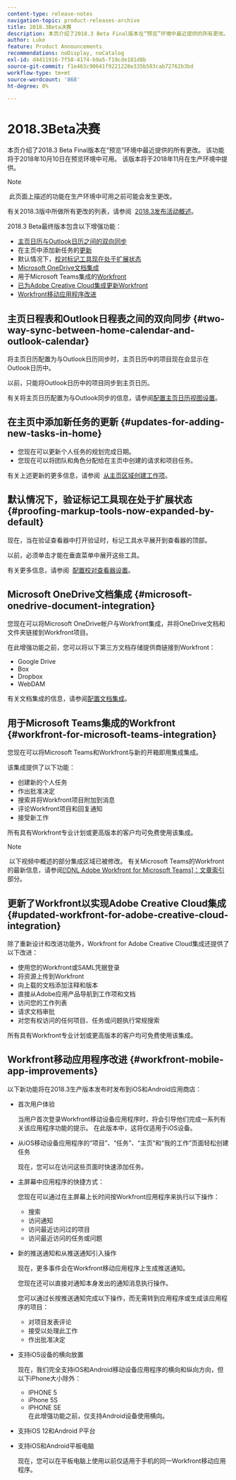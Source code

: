 ```yaml
---
content-type: release-notes
navigation-topic: product-releases-archive
title: 2018.3Beta决赛
description: 本页介绍了2018.3 Beta Final版本在“预览”环境中最近提供的所有更改。 该功能将于2018年10月10日在预览环境中可用。 该版本将于2018年11月在生产环境中提供。
author: Luke
feature: Product Announcements
recommendations: noDisplay, noCatalog
exl-id: d4411916-7f58-4174-b9a5-f19cde181d8b
source-git-commit: f1e463c90641f9221228e335b583cab72762b3bd
workflow-type: tm+mt
source-wordcount: '868'
ht-degree: 0%

---
```


# 2018.3Beta决赛

本页介绍了2018.3 Beta Final版本在“预览”环境中最近提供的所有更改。 该功能将于2018年10月10日在预览环境中可用。 该版本将于2018年11月在生产环境中提供。

>[!NOTE]
>
> 此页面上描述的功能在生产环境中可用之前可能会发生更改。

有关2018.3版中所做所有更改的列表，请参阅  [2018.3发布活动概述](../../../../product-announcements/product-releases/quarterly-release-archive/2018.3-release-activity/2018-3-release-activity-overview.md)。

2018.3 Beta最终版本包含以下增强功能：

* [主页日历与Outlook日历之间的双向同步](#two-way-sync-between-home-calendar-and-outlook-calendar)
* 在主页中添加新任务的[更新](#updates-for-adding-new-tasks-in-home)
* 默认情况下，[校对标记工具现在处于扩展状态](#proofing-markup-tools-now-expanded-by-default)
* [Microsoft OneDrive文档集成](#microsoft-onedrive-document-integration)
* 用于Microsoft Teams集成的[Workfront](#workfront-for-microsoft-teams-integration)
* [已为Adobe Creative Cloud集成更新Workfront](#updated-workfront-for-adobe-creative-cloud-integration)
* [Workfront移动应用程序改进](#workfront-mobile-app-improvements)

## 主页日程表和Outlook日程表之间的双向同步 {#two-way-sync-between-home-calendar-and-outlook-calendar}

将主页日历配置为与Outlook日历同步时，主页日历中的项目现在会显示在Outlook日历中。

以前，只能将Outlook日历中的项目同步到主页日历。

有关将主页日历配置为与Outlook同步的信息，请参阅[配置主页日历视图设置](../../../../workfront-basics/using-home/using-the-home-area/configure-home-calendar-view.md)。

## 在主页中添加新任务的更新 {#updates-for-adding-new-tasks-in-home}

* 您现在可以更新个人任务的规划完成日期。
* 您现在可以将团队和角色分配给在主页中创建的请求和项目任务。

有关上述更新的更多信息，请参阅  [从主页区域创建工作项](../../../../workfront-basics/using-home/using-the-home-area/create-work-items-in-home.md)。

## 默认情况下，验证标记工具现在处于扩展状态 {#proofing-markup-tools-now-expanded-by-default}

现在，当在验证查看器中打开验证时，标记工具水平展开到查看器的顶部。

以前，必须单击才能在垂直菜单中展开这些工具。

有关更多信息，请参阅  [配置校对查看器设置](../../../../review-and-approve-work/proofing/reviewing-proofs-within-workfront/configure-proofing-viewer-settings.md)。

## Microsoft OneDrive文档集成 {#microsoft-onedrive-document-integration}

您现在可以将Microsoft OneDrive帐户与Workfront集成，并将OneDrive文档和文件夹链接到Workfront项目。

在此增强功能之前，您可以将以下第三方文档存储提供商链接到Workfront：

* Google Drive
* Box
* Dropbox
* WebDAM

有关文档集成的信息，请参阅[配置文档集成](../../../../administration-and-setup/configure-integrations/configure-document-integrations.md)。

## 用于Microsoft Teams集成的Workfront {#workfront-for-microsoft-teams-integration}

您现在可以将Microsoft Teams和Workfront与新的开箱即用集成集成。

该集成提供了以下功能：

* 创建新的个人任务
* 作出批准决定
* 搜索并将Workfront项目附加到消息
* 评论Workfront项目和回复通知
* 接受新工作

所有具有Workfront专业计划或更高版本的客户均可免费使用该集成。

>[!NOTE]
>
> 以下视频中概述的部分集成区域已被修改。 有关Microsoft Teams的Workfront的最新信息，请参阅[[!DNL Adobe Workfront for Microsoft Teams]：文章索引](../../../../workfront-integrations-and-apps/using-workfront-with-microsoft-teams/use-workfront-with-ms-teams.md)部分。

## 更新了Workfront以实现Adobe Creative Cloud集成 {#updated-workfront-for-adobe-creative-cloud-integration}

除了重新设计和改进功能外，Workfront for Adobe Creative Cloud集成还提供了以下改进：

* 使用您的Workfront或SAML凭据登录
* 将资源上传到Workfront
* 向上载的文档添加注释和版本
* 直接从Adobe应用产品导航到工作项和文档
* 访问您的工作列表
* 请求文档审批
* 对您有权访问的任何项目、任务或问题执行常规搜索

所有具有Workfront专业计划或更高版本的客户均可免费使用该集成。

## Workfront移动应用程序改进 {#workfront-mobile-app-improvements}

以下新功能将在2018.3生产版本发布时发布到iOS和Android应用商店：

* 首次用户体验

  当用户首次登录Workfront移动设备应用程序时，将会引导他们完成一系列有关该应用程序功能的提示。 在此版本中，这将仅适用于iOS设备。

* 从iOS移动设备应用程序的“项目”、“任务”、“主页”和“我的工作”页面轻松创建任务

  现在，您可以在访问这些页面时快速添加任务。

* 主屏幕中应用程序的快捷方式：

  您现在可以通过在主屏幕上长时间按Workfront应用程序来执行以下操作：

   * 搜索
   * 访问通知
   * 访问最近访问过的项目 
   * 访问最近访问的任务或问题

* 新的推送通知和从推送通知引入操作

  现在，更多事件会在Workfront移动应用程序上生成推送通知。

  您现在还可以直接对通知本身发出的通知消息执行操作。

  您可以通过长按推送通知完成以下操作，而无需转到应用程序或生成该应用程序的项目：

   * 对项目发表评论
   * 接受以处理此工作
   * 作出批准决定

* 支持iOS设备的横向放置

  现在，我们完全支持iOS和Android移动设备应用程序的横向和纵向方向，但以下iPhone大小除外：

   * IPHONE 5
   * iPhone 5S
   * IPHONE SE\
     在此增强功能之前，仅支持Android设备使用横向。

* 支持iOS 12和Android P平台
* 支持iOS和Android平板电脑

  现在，您可以在平板电脑上使用以前仅适用于手机的同一Workfront移动应用程序。
